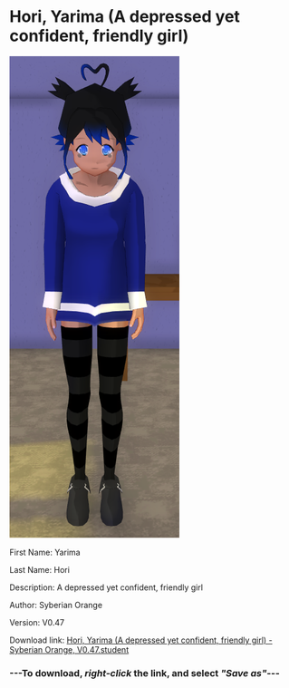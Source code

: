# Hori, Yarima (A depressed yet confident, friendly girl)

<img src = "https://raw.githubusercontent.com/Arbiter1223/Daigaku-Gurashi-Custom-Students/master/Students/Files/Hori%2C%20Yarima%20(A%20depressed%20yet%20confident%2C%20friendly%20girl).png">

First Name: Yarima

Last Name: Hori

Description: A depressed yet confident, friendly girl

Author: Syberian Orange

Version: V0.47

Download link: <a href="https://raw.githubusercontent.com/Arbiter1223/Daigaku-Gurashi-Custom-Students/master/Students/Files/Hori%2C%20Yarima%20(A%20depressed%20yet%20confident%2C%20friendly%20girl)%20-%20Syberian%20Orange%2C%20V0.47.student">Hori, Yarima (A depressed yet confident, friendly girl) - Syberian Orange, V0.47.student</a>

### ---**To download, _right-click_ the link, and select _"Save as"_**---

